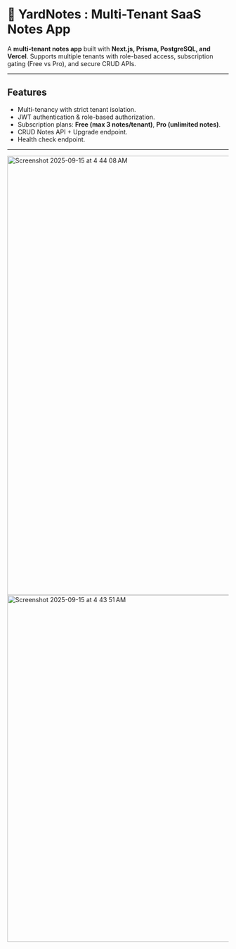 # 📝 YardNotes : Multi-Tenant SaaS Notes App

A **multi-tenant notes app** built with **Next.js, Prisma, PostgreSQL, and Vercel**.
Supports multiple tenants with role-based access, subscription gating (Free vs Pro), and secure CRUD APIs.

---

## Features

* Multi-tenancy with strict tenant isolation.
* JWT authentication & role-based authorization.
* Subscription plans: **Free (max 3 notes/tenant)**, **Pro (unlimited notes)**.
* CRUD Notes API + Upgrade endpoint.
* Health check endpoint.
---
<img width="785" height="999" alt="Screenshot 2025-09-15 at 4 44 08 AM" src="https://github.com/user-attachments/assets/fab4397a-e598-4616-a8eb-5e1f02342cf5" />

<img width="785" height="789" alt="Screenshot 2025-09-15 at 4 43 51 AM" src="https://github.com/user-attachments/assets/33708926-6d0e-4d0f-a42d-c21668ad4e54" />


